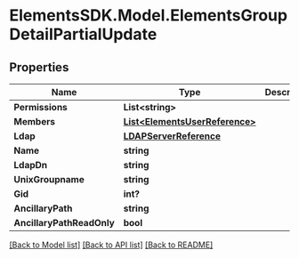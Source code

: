 # ElementsSDK.Model.ElementsGroupDetailPartialUpdate

## Properties

Name | Type | Description | Notes
------------ | ------------- | ------------- | -------------
**Permissions** | **List&lt;string&gt;** |  | [optional] 
**Members** | [**List&lt;ElementsUserReference&gt;**](ElementsUserReference.md) |  | [optional] 
**Ldap** | [**LDAPServerReference**](LDAPServerReference.md) |  | [optional] 
**Name** | **string** |  | [optional] 
**LdapDn** | **string** |  | [optional] 
**UnixGroupname** | **string** |  | [optional] 
**Gid** | **int?** |  | [optional] 
**AncillaryPath** | **string** |  | [optional] 
**AncillaryPathReadOnly** | **bool** |  | [optional] 

[[Back to Model list]](../#documentation-for-models) [[Back to API list]](../#documentation-for-api-endpoints) [[Back to README]](../)

